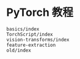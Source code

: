 # PyTorch 教程

```{toctree}
basics/index
TorchScript/index
vision-transforms/index
feature-extraction
old/index
```
